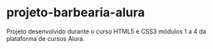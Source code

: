 # projeto-barbearia-alura
 Projeto desenvolvido durante o curso HTML5 e CSS3 módulos 1 a 4 da plataforma de cursos Alura.
